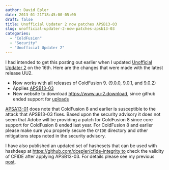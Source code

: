 ```yaml
---
author: David Epler
date: 2013-01-21T18:45:00-05:00
draft: false
title: Unofficial Updater 2 now patches APSB13-03
slug: unofficial-updater-2-now-patches-apsb13-03
categories:
  - "ColdFusion"
  - "Security"
  - "Unofficial Updater 2"
---
```


I had intended to get this posting out earlier when I updated [Unofficial Updater 2](https://www.uu-2.download) on the 16th. Here are the changes that were made with the latest release UU2.

* Now works with all releases of ColdFusion 9. (9.0.0, 9.0.1, and 9.0.2)
* Applies [APSB13-03](http://www.adobe.com/support/security/bulletins/apsb13-03.html)
* New website to download https://www.uu-2.download, since github ended support for [uploads](https://github.com/blog/1302-goodbye-uploads)

<!--more-->
  
[APSA13-01](http://www.adobe.com/support/security/advisories/apsa13-01.html) does note that ColdFusion 8 and earlier is susceptible to the attack that APSB13-03 fixes. Based upon the security advisory it does not seem that Adobe will be providing a patch for ColdFusion 8 since core support for ColdFusion 8 ended last year. For ColdFusion 8 and earlier please make sure you properly secure the `CFIDE` directory and other mitigations steps noted in the security advisory.
  
I have also published an updated set of hashesets that can be used with hashdeep at https://github.com/dcepler/cfide-integrity to check the validity of CFIDE after applying APSB13-03. For details please see my previous [post](/post/file-integrity-checking-cfide).